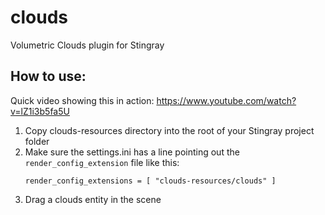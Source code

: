 # clouds

Volumetric Clouds plugin for Stingray

## How to use:
Quick video showing this in action:
https://www.youtube.com/watch?v=lZ1i3b5fa5U

1. Copy clouds-resources directory into the root of your Stingray project folder
2. Make sure the settings.ini has a line pointing out the `render_config_extension` file like this:
    ```
    render_config_extensions = [ "clouds-resources/clouds" ]
    ```
3. Drag a clouds entity in the scene
